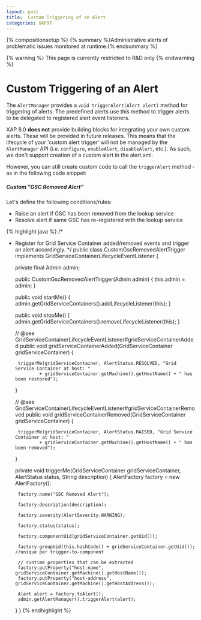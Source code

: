 ```yaml
---
layout: post
title:  Custom Triggering of an Alert
categories: XAP97
---
```


{% compositionsetup %}
{% summary %}Administrative alerts of problematic issues monitored at runtime.{% endsummary %}

{% warning %}
This page is currently restricted to R&D only
{% endwarning %}

# Custom Triggering of an Alert

The `AlertManager` provides a `void triggerAlert(Alert alert)` method for triggering of alerts. The predefined alerts use this method to trigger alerts to be delegated to registered alert event listeners.

XAP 8.0 **does not** provide building blocks for integrating your own custom alerts. These will be provided in future releases. This means that the lifecycle of your 'custom alert trigger' will not be managed by the `AlertManager` API (i.e. `configure`, `enableAlert`, `disableAlert`, etc.). As such, we don't support creation of a custom alert in the alert.xml.

However, you can still create custom code to call the `triggerAlert` method - as in the following code snippet:

##### Custom "GSC Removed Alert"

Let's define the following conditions/rules:

- Raise an alert if GSC has been removed from the lookup service
- Resolve alert if same GSC has re-registered with the lookup service

{% highlight java %}
/*
 * Register for Grid Service Container added/removed events and trigger an alert accordingly.
 */
public class CustomGscRemovedAlertTrigger implements GridServiceContainerLifecycleEventListener {

    private final Admin admin;

    public CustomGscRemovedAlertTrigger(Admin admin) {
        this.admin = admin;
    }

    public void startMe() {
        admin.getGridServiceContainers().addLifecycleListener(this);
    }

    public void stopMe() {
        admin.getGridServiceContainers().removeLifecycleListener(this);
    }

    // @see GridServiceContainerLifecycleEventListener#gridServiceContainerAdded
    public void gridServiceContainerAdded(GridServiceContainer gridServiceContainer) {

        triggerMe(gridServiceContainer, AlertStatus.RESOLVED, "Grid Service Container at host: "
                + gridServiceContainer.getMachine().getHostName() + " has been restored");

    }

    // @see GridServiceContainerLifecycleEventListener#gridServiceContainerRemoved
    public void gridServiceContainerRemoved(GridServiceContainer gridServiceContainer) {

        triggerMe(gridServiceContainer, AlertStatus.RAISED, "Grid Service Container at host: "
                + gridServiceContainer.getMachine().getHostName() + " has been removed");
    }

    private void triggerMe(GridServiceContainer gridServiceContainer, AlertStatus status, String description) {
        AlertFactory factory = new AlertFactory();

        factory.name("GSC Removed Alert");

        factory.description(description);

        factory.severity(AlertSeverity.WARNING);

        factory.status(status);

        factory.componentUid(gridServiceContainer.getUid());

        factory.groupUid(this.hashCode() + gridServiceContainer.getUid()); //unique per trigger-to-component

        // runtime properties that can be extracted
        factory.putProperty("host-name", gridServiceContainer.getMachine().getHostName());
        factory.putProperty("host-address", gridServiceContainer.getMachine().getHostAddress());

        Alert alert = factory.toAlert();
        admin.getAlertManager().triggerAlert(alert);
    }
}
{% endhighlight %}
